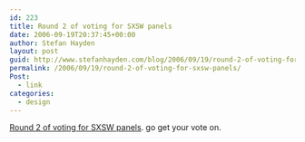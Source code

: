 ```yaml
---
id: 223
title: Round 2 of voting for SXSW panels
date: 2006-09-19T20:37:45+00:00
author: Stefan Hayden
layout: post
guid: http://www.stefanhayden.com/blog/2006/09/19/round-2-of-voting-for-sxsw-panels/
permalink: /2006/09/19/round-2-of-voting-for-sxsw-panels/
Post:
  - link
categories:
  - design
---
```

<p><a href="http://2007.sxsw.com/interactive/panel_picker/">Round 2 of voting for SXSW panels</a>. go get your vote on.</p>
